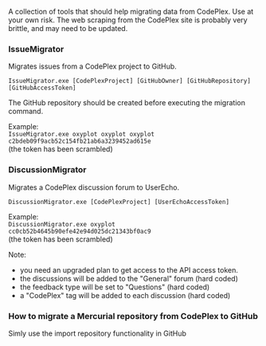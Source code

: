 A collection of tools that should help migrating data from CodePlex.
Use at your own risk. The web scraping from the CodePlex site is probably very brittle, and may need to be updated.

### IssueMigrator

Migrates issues from a CodePlex project to GitHub.

`IssueMigrator.exe [CodePlexProject] [GitHubOwner] [GitHubRepository] [GitHubAccessToken]`

The GitHub repository should be created before executing the migration command.

Example:  
`IssueMigrator.exe oxyplot oxyplot oxyplot c2bdeb09f9acb52c154fb21ab6a3239452ad615e`  
(the token has been scrambled)

### DiscussionMigrator

Migrates a CodePlex discussion forum to UserEcho. 

`DiscussionMigrator.exe [CodePlexProject] [UserEchoAccessToken]`

Example:  
`DiscussionMigrator.exe oxyplot cc0cb52b4645b90efe42e94d025dc21343bf0ac9`  
(the token has been scrambled)

Note: 
- you need an upgraded plan to get access to the API access token.
- the discussions will be added to the "General" forum (hard coded)
- the feedback type will be set to "Questions" (hard coded)
- a "CodePlex" tag will be added to each discussion (hard coded)

### How to migrate a Mercurial repository from CodePlex to GitHub

Simly use the import repository functionality in GitHub
